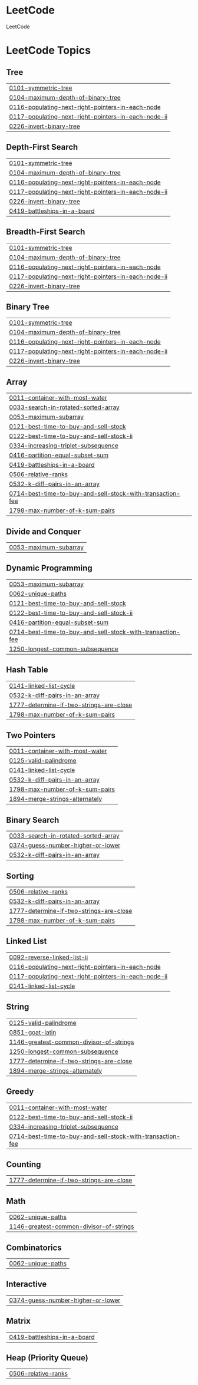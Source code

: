 # LeetCode
LeetCode

<!---LeetCode Topics Start-->
# LeetCode Topics
## Tree
|  |
| ------- |
| [0101-symmetric-tree](https://github.com/aatefnsn/LeetCode/tree/master/0101-symmetric-tree) |
| [0104-maximum-depth-of-binary-tree](https://github.com/aatefnsn/LeetCode/tree/master/0104-maximum-depth-of-binary-tree) |
| [0116-populating-next-right-pointers-in-each-node](https://github.com/aatefnsn/LeetCode/tree/master/0116-populating-next-right-pointers-in-each-node) |
| [0117-populating-next-right-pointers-in-each-node-ii](https://github.com/aatefnsn/LeetCode/tree/master/0117-populating-next-right-pointers-in-each-node-ii) |
| [0226-invert-binary-tree](https://github.com/aatefnsn/LeetCode/tree/master/0226-invert-binary-tree) |
## Depth-First Search
|  |
| ------- |
| [0101-symmetric-tree](https://github.com/aatefnsn/LeetCode/tree/master/0101-symmetric-tree) |
| [0104-maximum-depth-of-binary-tree](https://github.com/aatefnsn/LeetCode/tree/master/0104-maximum-depth-of-binary-tree) |
| [0116-populating-next-right-pointers-in-each-node](https://github.com/aatefnsn/LeetCode/tree/master/0116-populating-next-right-pointers-in-each-node) |
| [0117-populating-next-right-pointers-in-each-node-ii](https://github.com/aatefnsn/LeetCode/tree/master/0117-populating-next-right-pointers-in-each-node-ii) |
| [0226-invert-binary-tree](https://github.com/aatefnsn/LeetCode/tree/master/0226-invert-binary-tree) |
| [0419-battleships-in-a-board](https://github.com/aatefnsn/LeetCode/tree/master/0419-battleships-in-a-board) |
## Breadth-First Search
|  |
| ------- |
| [0101-symmetric-tree](https://github.com/aatefnsn/LeetCode/tree/master/0101-symmetric-tree) |
| [0104-maximum-depth-of-binary-tree](https://github.com/aatefnsn/LeetCode/tree/master/0104-maximum-depth-of-binary-tree) |
| [0116-populating-next-right-pointers-in-each-node](https://github.com/aatefnsn/LeetCode/tree/master/0116-populating-next-right-pointers-in-each-node) |
| [0117-populating-next-right-pointers-in-each-node-ii](https://github.com/aatefnsn/LeetCode/tree/master/0117-populating-next-right-pointers-in-each-node-ii) |
| [0226-invert-binary-tree](https://github.com/aatefnsn/LeetCode/tree/master/0226-invert-binary-tree) |
## Binary Tree
|  |
| ------- |
| [0101-symmetric-tree](https://github.com/aatefnsn/LeetCode/tree/master/0101-symmetric-tree) |
| [0104-maximum-depth-of-binary-tree](https://github.com/aatefnsn/LeetCode/tree/master/0104-maximum-depth-of-binary-tree) |
| [0116-populating-next-right-pointers-in-each-node](https://github.com/aatefnsn/LeetCode/tree/master/0116-populating-next-right-pointers-in-each-node) |
| [0117-populating-next-right-pointers-in-each-node-ii](https://github.com/aatefnsn/LeetCode/tree/master/0117-populating-next-right-pointers-in-each-node-ii) |
| [0226-invert-binary-tree](https://github.com/aatefnsn/LeetCode/tree/master/0226-invert-binary-tree) |
## Array
|  |
| ------- |
| [0011-container-with-most-water](https://github.com/aatefnsn/LeetCode/tree/master/0011-container-with-most-water) |
| [0033-search-in-rotated-sorted-array](https://github.com/aatefnsn/LeetCode/tree/master/0033-search-in-rotated-sorted-array) |
| [0053-maximum-subarray](https://github.com/aatefnsn/LeetCode/tree/master/0053-maximum-subarray) |
| [0121-best-time-to-buy-and-sell-stock](https://github.com/aatefnsn/LeetCode/tree/master/0121-best-time-to-buy-and-sell-stock) |
| [0122-best-time-to-buy-and-sell-stock-ii](https://github.com/aatefnsn/LeetCode/tree/master/0122-best-time-to-buy-and-sell-stock-ii) |
| [0334-increasing-triplet-subsequence](https://github.com/aatefnsn/LeetCode/tree/master/0334-increasing-triplet-subsequence) |
| [0416-partition-equal-subset-sum](https://github.com/aatefnsn/LeetCode/tree/master/0416-partition-equal-subset-sum) |
| [0419-battleships-in-a-board](https://github.com/aatefnsn/LeetCode/tree/master/0419-battleships-in-a-board) |
| [0506-relative-ranks](https://github.com/aatefnsn/LeetCode/tree/master/0506-relative-ranks) |
| [0532-k-diff-pairs-in-an-array](https://github.com/aatefnsn/LeetCode/tree/master/0532-k-diff-pairs-in-an-array) |
| [0714-best-time-to-buy-and-sell-stock-with-transaction-fee](https://github.com/aatefnsn/LeetCode/tree/master/0714-best-time-to-buy-and-sell-stock-with-transaction-fee) |
| [1798-max-number-of-k-sum-pairs](https://github.com/aatefnsn/LeetCode/tree/master/1798-max-number-of-k-sum-pairs) |
## Divide and Conquer
|  |
| ------- |
| [0053-maximum-subarray](https://github.com/aatefnsn/LeetCode/tree/master/0053-maximum-subarray) |
## Dynamic Programming
|  |
| ------- |
| [0053-maximum-subarray](https://github.com/aatefnsn/LeetCode/tree/master/0053-maximum-subarray) |
| [0062-unique-paths](https://github.com/aatefnsn/LeetCode/tree/master/0062-unique-paths) |
| [0121-best-time-to-buy-and-sell-stock](https://github.com/aatefnsn/LeetCode/tree/master/0121-best-time-to-buy-and-sell-stock) |
| [0122-best-time-to-buy-and-sell-stock-ii](https://github.com/aatefnsn/LeetCode/tree/master/0122-best-time-to-buy-and-sell-stock-ii) |
| [0416-partition-equal-subset-sum](https://github.com/aatefnsn/LeetCode/tree/master/0416-partition-equal-subset-sum) |
| [0714-best-time-to-buy-and-sell-stock-with-transaction-fee](https://github.com/aatefnsn/LeetCode/tree/master/0714-best-time-to-buy-and-sell-stock-with-transaction-fee) |
| [1250-longest-common-subsequence](https://github.com/aatefnsn/LeetCode/tree/master/1250-longest-common-subsequence) |
## Hash Table
|  |
| ------- |
| [0141-linked-list-cycle](https://github.com/aatefnsn/LeetCode/tree/master/0141-linked-list-cycle) |
| [0532-k-diff-pairs-in-an-array](https://github.com/aatefnsn/LeetCode/tree/master/0532-k-diff-pairs-in-an-array) |
| [1777-determine-if-two-strings-are-close](https://github.com/aatefnsn/LeetCode/tree/master/1777-determine-if-two-strings-are-close) |
| [1798-max-number-of-k-sum-pairs](https://github.com/aatefnsn/LeetCode/tree/master/1798-max-number-of-k-sum-pairs) |
## Two Pointers
|  |
| ------- |
| [0011-container-with-most-water](https://github.com/aatefnsn/LeetCode/tree/master/0011-container-with-most-water) |
| [0125-valid-palindrome](https://github.com/aatefnsn/LeetCode/tree/master/0125-valid-palindrome) |
| [0141-linked-list-cycle](https://github.com/aatefnsn/LeetCode/tree/master/0141-linked-list-cycle) |
| [0532-k-diff-pairs-in-an-array](https://github.com/aatefnsn/LeetCode/tree/master/0532-k-diff-pairs-in-an-array) |
| [1798-max-number-of-k-sum-pairs](https://github.com/aatefnsn/LeetCode/tree/master/1798-max-number-of-k-sum-pairs) |
| [1894-merge-strings-alternately](https://github.com/aatefnsn/LeetCode/tree/master/1894-merge-strings-alternately) |
## Binary Search
|  |
| ------- |
| [0033-search-in-rotated-sorted-array](https://github.com/aatefnsn/LeetCode/tree/master/0033-search-in-rotated-sorted-array) |
| [0374-guess-number-higher-or-lower](https://github.com/aatefnsn/LeetCode/tree/master/0374-guess-number-higher-or-lower) |
| [0532-k-diff-pairs-in-an-array](https://github.com/aatefnsn/LeetCode/tree/master/0532-k-diff-pairs-in-an-array) |
## Sorting
|  |
| ------- |
| [0506-relative-ranks](https://github.com/aatefnsn/LeetCode/tree/master/0506-relative-ranks) |
| [0532-k-diff-pairs-in-an-array](https://github.com/aatefnsn/LeetCode/tree/master/0532-k-diff-pairs-in-an-array) |
| [1777-determine-if-two-strings-are-close](https://github.com/aatefnsn/LeetCode/tree/master/1777-determine-if-two-strings-are-close) |
| [1798-max-number-of-k-sum-pairs](https://github.com/aatefnsn/LeetCode/tree/master/1798-max-number-of-k-sum-pairs) |
## Linked List
|  |
| ------- |
| [0092-reverse-linked-list-ii](https://github.com/aatefnsn/LeetCode/tree/master/0092-reverse-linked-list-ii) |
| [0116-populating-next-right-pointers-in-each-node](https://github.com/aatefnsn/LeetCode/tree/master/0116-populating-next-right-pointers-in-each-node) |
| [0117-populating-next-right-pointers-in-each-node-ii](https://github.com/aatefnsn/LeetCode/tree/master/0117-populating-next-right-pointers-in-each-node-ii) |
| [0141-linked-list-cycle](https://github.com/aatefnsn/LeetCode/tree/master/0141-linked-list-cycle) |
## String
|  |
| ------- |
| [0125-valid-palindrome](https://github.com/aatefnsn/LeetCode/tree/master/0125-valid-palindrome) |
| [0851-goat-latin](https://github.com/aatefnsn/LeetCode/tree/master/0851-goat-latin) |
| [1146-greatest-common-divisor-of-strings](https://github.com/aatefnsn/LeetCode/tree/master/1146-greatest-common-divisor-of-strings) |
| [1250-longest-common-subsequence](https://github.com/aatefnsn/LeetCode/tree/master/1250-longest-common-subsequence) |
| [1777-determine-if-two-strings-are-close](https://github.com/aatefnsn/LeetCode/tree/master/1777-determine-if-two-strings-are-close) |
| [1894-merge-strings-alternately](https://github.com/aatefnsn/LeetCode/tree/master/1894-merge-strings-alternately) |
## Greedy
|  |
| ------- |
| [0011-container-with-most-water](https://github.com/aatefnsn/LeetCode/tree/master/0011-container-with-most-water) |
| [0122-best-time-to-buy-and-sell-stock-ii](https://github.com/aatefnsn/LeetCode/tree/master/0122-best-time-to-buy-and-sell-stock-ii) |
| [0334-increasing-triplet-subsequence](https://github.com/aatefnsn/LeetCode/tree/master/0334-increasing-triplet-subsequence) |
| [0714-best-time-to-buy-and-sell-stock-with-transaction-fee](https://github.com/aatefnsn/LeetCode/tree/master/0714-best-time-to-buy-and-sell-stock-with-transaction-fee) |
## Counting
|  |
| ------- |
| [1777-determine-if-two-strings-are-close](https://github.com/aatefnsn/LeetCode/tree/master/1777-determine-if-two-strings-are-close) |
## Math
|  |
| ------- |
| [0062-unique-paths](https://github.com/aatefnsn/LeetCode/tree/master/0062-unique-paths) |
| [1146-greatest-common-divisor-of-strings](https://github.com/aatefnsn/LeetCode/tree/master/1146-greatest-common-divisor-of-strings) |
## Combinatorics
|  |
| ------- |
| [0062-unique-paths](https://github.com/aatefnsn/LeetCode/tree/master/0062-unique-paths) |
## Interactive
|  |
| ------- |
| [0374-guess-number-higher-or-lower](https://github.com/aatefnsn/LeetCode/tree/master/0374-guess-number-higher-or-lower) |
## Matrix
|  |
| ------- |
| [0419-battleships-in-a-board](https://github.com/aatefnsn/LeetCode/tree/master/0419-battleships-in-a-board) |
## Heap (Priority Queue)
|  |
| ------- |
| [0506-relative-ranks](https://github.com/aatefnsn/LeetCode/tree/master/0506-relative-ranks) |
<!---LeetCode Topics End-->